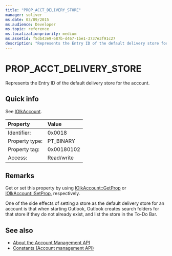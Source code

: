 ```yaml
---
title: "PROP_ACCT_DELIVERY_STORE"
manager: soliver
ms.date: 03/09/2015
ms.audience: Developer
ms.topic: reference
ms.localizationpriority: medium
ms.assetid: f5db43e9-687b-d467-1be1-3737e3f91c27
description: "Represents the Entry ID of the default delivery store for the account."
---
```


# PROP_ACCT_DELIVERY_STORE

Represents the Entry ID of the default delivery store for the account.
  
## Quick info

See [IOlkAccount](iolkaccount.md).
  
|Property |Value |
|:-----|:-----|
|Identifier:  <br/> |0x0018  <br/> |
|Property type:  <br/> |PT_BINARY  <br/> |
|Property tag:  <br/> |0x00180102  <br/> |
|Access:  <br/> |Read/write  <br/> |
   
## Remarks

Get or set this property by using [IOlkAccount::GetProp](iolkaccount-getprop.md) or [IOlkAccount::SetProp](iolkaccount-setprop.md), respectively.
  
One of the side effects of setting a store as the default delivery store for an account is that when starting Outlook, Outlook creates search folders for that store if they do not already exist, and list the store in the To-Do Bar.
  
## See also

- [About the Account Management API](about-the-account-management-api.md)
- [Constants (Account management API)](constants-account-management-api.md)

